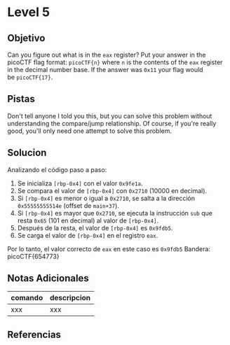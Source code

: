 # Level 5
## Objetivo
Can you figure out what is in the `eax` register? Put your answer in the picoCTF flag format: `picoCTF{n}` where `n` is the contents of the `eax` register in the decimal number base. If the answer was `0x11` your flag would be `picoCTF{17}`.
## Pistas
Don't tell anyone I told you this, but you can solve this problem without understanding the compare/jump relationship.
Of course, if you're really good, you'll only need one attempt to solve this problem.
## Solucion
Analizando el código paso a paso:

1. Se inicializa `[rbp-0x4]` con el valor `0x9fe1a`.
2. Se compara el valor de `[rbp-0x4]` con `0x2710` (10000 en decimal).
3. Si `[rbp-0x4]` es menor o igual a `0x2710`, se salta a la dirección `0x55555555514e` (offset de `main+37`).
4. Si `[rbp-0x4]` es mayor que `0x2710`, se ejecuta la instrucción `sub` que resta `0x65` (101 en decimal) al valor de `[rbp-0x4]`.
5. Después de la resta, el valor de `[rbp-0x4]` es `0x9fdb5`.
6. Se carga el valor de `[rbp-0x4]` en el registro `eax`.

Por lo tanto, el valor correcto de `eax` en este caso es `0x9fdb5`
Bandera:
picoCTF{654773}
## Notas Adicionales
|comando|descripcion|
|-------|-----------|
|xxx|xxx|
## Referencias